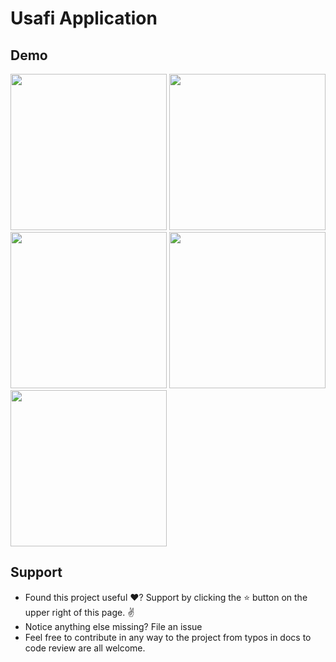 # Usafi Application

## Demo
<p float="left">
<img src="screenshots/splashscreen.png" width=250/>
<img src="screenshots/login screen.png" width=250/>
<img src="screenshots/selectregistration.png" width=250/>
<img src="screenshots/employer registration.png" width=250/>
<img src="screenshots/worker registration.png" width=250/>
  </p>

## Support
- Found this project useful ❤️? Support by clicking the ⭐️ button on the upper right of this page. ✌️
- Notice anything else missing? File an issue
- Feel free to contribute in any way to the project from typos in docs to code review are all welcome.
